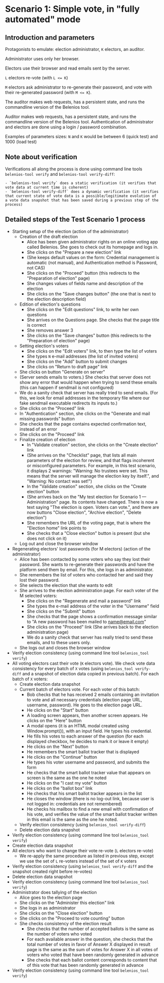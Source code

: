 Scenario 1: Simple vote, in "fully automated" mode 
=================================

## Introduction and parameters

Protagonists to emulate: election administrator, `K` electors, an auditor.

Administrator uses only her browser.

Electors use their browser and read emails sent by the server.

`L` electors re-vote (with `L <= K`)

`M` electors ask administrator to re-generate their password, and vote with their re-generated password (with `M <= K`).

The auditor makes web requests, has a persistent state, and runs the commandline version of the Belenios tool.

Auditor makes web requests, has a persistent state, and runs the commandline version of the Belenios tool.
Authentication of administrator and electors are done using a login / password combination.

Examples of parameters sizes: `N` and `K` would be between 6 (quick test) and 1000 (load test)

## Note about verification

Verifications all along the process is done using command line tools `belenios-tool verify` and `belenios-tool verify-diff`:

    - `belenios-tool verify` does a static verification (it verifies that vote data at current time is coherent)
    - `belenios-tool verify-diff` does a dynamic verification (it verifies that current state of vote data is a possible/legitimate evolution of a vote data snapshot that has been saved during a previous step of the process) 

## Detailed steps of the Test Scenario 1 process

- Starting setup of the election (action of the administrator)
    - Creation of the draft election
        - Alice has been given administrator rights on an online voting app called Belenios. She goes to check out its homepage and logs in.
        - She clicks on the "Prepare a new election" link
        - (She keeps default values on the form: Credential management is automatic (not manual), and Authentication method is Password, not CAS)
        - She clicks on the "Proceed" button (this redirects to the "Preparation of election" page)
        - She changes values of fields name and description of the election
        - She clicks on the "Save changes button" (the one that is next to the election description field)
    - Edition of election's questions
        - She clicks on the "Edit questions" link, to write her own questions
        - She arrives on the Questions page. She checks that the page title is correct
        - She removes answer 3
        - She clicks on the "Save changes" button (this redirects to the "Preparation of election" page)
    - Setting election's voters
        - She clicks on the "Edit voters" link, to then type the list of voters
        - She types `N` e-mail addresses (the list of invited voters)
        - She clicks on the "Add" button to submit changes
        - She clicks on "Return to draft page" link
    - She clicks on button "Generate on server"
    - (Server sends emails to voters.) She checks that server does not show any error that would happen when trying to send these emails (this can happen if sendmail is not configured)
    - We do a sanity check that server has really tried to send emails. (For this, we look for email addresses in the temporary file where our fake sendmail executable redirects its inputs to.)
    - She clicks on the "Proceed" link
    - In "Authentication" section, she clicks on the "Generate and mail missing passwords" button
    - She checks that the page contains expected confirmation text, instead of an error
    - She clicks on the "Proceed" link
    - Finalize creation of election
        - In "Validate creation" section, she clicks on the "Create election" link
        - (She arrives on the "Checklist" page, that lists all main parameters of the election for review, and that flags incoherent or misconfigured parameters. For example, in this test scenario, it displays 2 warnings: "Warning: No trustees were set. This means that the server will manage the election key by itself.", and "Warning: No contact was set!")
        - In the "Validate creation" section, she clicks on the "Create election" button
        - (She arrives back on the "My test election for Scenario 1 — Administration" page. Its contents have changed. There is now a text saying "The election is open. Voters can vote.", and there are now buttons "Close election", "Archive election", "Delete election")
        - She remembers the URL of the voting page, that is where the "Election home" link points to
        - She checks that a "Close election" button is present (but she does not click on it)
    - Log out and close the browser window
- Regenerating electors' lost passwords (for M electors) (action of the administrator)
    - Alice has been contacted by some voters who say they lost their password. She wants to re-generate their passwords and have the platform send them by email. For this, she logs in as administrator.
    - She remembers the list of voters who contacted her and said they lost their password.
    - She selects the election that she wants to edit
    - She arrives to the election administration page. For each voter of the M selected voters:
        - She clicks on the "Regenerate and mail a password" link
        - She types the e-mail address of the voter in the "Username" field
        - She clicks on the "Submit" button
        - She checks that the page shows a confirmation message similar to "A new password has been mailed to name@email.com"
        - She clicks on the "Proceed" link (She arrives back to the election administration page)
        - We do a sanity check that server has really tried to send these emails, and to these users only.
    - She logs out and closes the browser window
- Verify election consistency (using command line tool `belenios_tool verify`)
- All voting electors cast their vote (`K` electors vote). We check vote data consistency for every batch of `X` votes (using `belenios_tool verify-diff` and a snapshot of election data copied in previous batch). For each batch of `X` voters:
    - Create election data snapshot
    - Current batch of electors vote. For each voter of this batch:
        - Bob checks that he has received 2 emails containing an invitation to vote and all necessary credentials (election page URL, username, password). He goes to the election page URL.
        - He clicks on the "Start" button
        - A loading screen appears, then another screen appears. He clicks on the "Here" button
        - A modal opens (it is an HTML modal created using Window.prompt()), with an input field. He types his credential.
        - He fills his votes to each answer of the question (for each displayed checkbox, he decides to mark it or leave it empty)
        - He clicks on the "Next" button
        - He remembers the smart ballot tracker that is displayed
        - He clicks on the "Continue" button
        - He types his voter username and password, and submits the form
        - He checks that the smart ballot tracker value that appears on screen is the same as the one he noted
        - He clicks on the "I cast my vote" button
        - He clicks on the "ballot box" link
        - He checks that his smart ballot tracker appears in the list
        - He closes the window (there is no log-out link, because user is not logged in: credentials are not remembered)
        - He checks his mailbox to find a new email with confirmation of his vote, and verifies the value of the smart ballot tracker written in this email is the same as the one he noted.
    - Verify election consistency (using `belenios_tool verify-diff`)
    - Delete election data snapshot
- Verify election consistency (using command line tool `belenios_tool verify`)
- Create election data snapshot
- All electors who want to change their vote re-vote (`L` electors re-vote)
    - We re-apply the same procedure as listed in previous step, except we use the set of `L` re-voters instead of the set of `K` voters
- Verify election consistency (using `belenios_tool verify-diff` and the snapshot created right before re-votes)
- Delete election data snapshot
- Verify election consistency (using command line tool `belenios_tool verify`)
- Administrator does tallying of the election
    - Alice goes to the election page
    - She clicks on the "Administer this election" link
    - She logs in as administrator
    - She clicks on the "Close election" button
    - She clicks on the "Proceed to vote counting" button
    - She checks consistency of the election result
        - She checks that the number of accepted ballots is the same as the number of voters who voted
        - For each available answer in the question, she checks that the total number of votes in favor of Answer X displayed in result page is the same as the sum of votes for Answer X in all votes of voters who voted that have been randomly generated in advance
        - She checks that each ballot content corresponds to content that of this vote that has been randomly generated in advance
- Verify election consistency (using command line tool `belenios_tool verify`)



